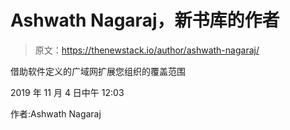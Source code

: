 # Ashwath Nagaraj，新书库的作者

> 原文：<https://thenewstack.io/author/ashwath-nagaraj/>

借助软件定义的广域网扩展您组织的覆盖范围

2019 年 11 月 4 日中午 12:03

作者:Ashwath Nagaraj